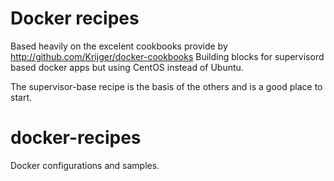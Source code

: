 Docker recipes
==============
Based heavily on the excelent cookbooks provide by http://github.com/Krijger/docker-cookbooks
Building blocks for supervisord based docker apps but using CentOS instead of Ubuntu.

The supervisor-base recipe is the basis of the others and is a good place to start.

docker-recipes
==============

Docker configurations and samples.
